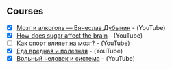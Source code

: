 ## Courses

- [x] [Мозг и алкоголь — Вячеслав Дубынин](https://youtu.be/YY2jXjPI9qg) - (YouTube)
- [x] [How does sugar affect the brain](https://youtu.be/lEXBxijQREo) - (YouTube)
- [ ] [Как спорт влияет на мозг? ](https://youtu.be/J0q78ph-2QQ) - (YouTube)
- [x] [Еда вредная и полезная](https://youtu.be/NgOVN4050ow) - (YouTube)
- [x] [Вольный человек и система](https://youtu.be/Mh_-MYNIrXs) - (YouTube)
